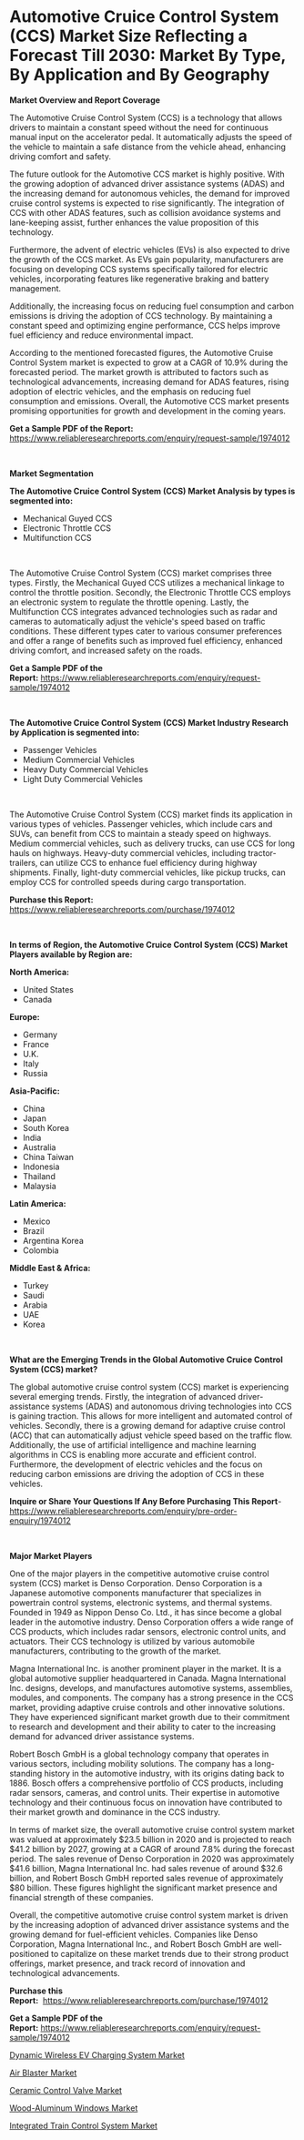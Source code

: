 <p><h1>Automotive Cruice Control System (CCS) Market Size Reflecting a Forecast Till 2030: Market By Type, By Application and By Geography</h1></p><p><strong>Market Overview and Report Coverage</strong></p>
<p><p>The Automotive Cruise Control System (CCS) is a technology that allows drivers to maintain a constant speed without the need for continuous manual input on the accelerator pedal. It automatically adjusts the speed of the vehicle to maintain a safe distance from the vehicle ahead, enhancing driving comfort and safety.</p><p>The future outlook for the Automotive CCS market is highly positive. With the growing adoption of advanced driver assistance systems (ADAS) and the increasing demand for autonomous vehicles, the demand for improved cruise control systems is expected to rise significantly. The integration of CCS with other ADAS features, such as collision avoidance systems and lane-keeping assist, further enhances the value proposition of this technology.</p><p>Furthermore, the advent of electric vehicles (EVs) is also expected to drive the growth of the CCS market. As EVs gain popularity, manufacturers are focusing on developing CCS systems specifically tailored for electric vehicles, incorporating features like regenerative braking and battery management.</p><p>Additionally, the increasing focus on reducing fuel consumption and carbon emissions is driving the adoption of CCS technology. By maintaining a constant speed and optimizing engine performance, CCS helps improve fuel efficiency and reduce environmental impact.</p><p>According to the mentioned forecasted figures, the Automotive Cruise Control System market is expected to grow at a CAGR of 10.9% during the forecasted period. The market growth is attributed to factors such as technological advancements, increasing demand for ADAS features, rising adoption of electric vehicles, and the emphasis on reducing fuel consumption and emissions. Overall, the Automotive CCS market presents promising opportunities for growth and development in the coming years.</p></p>
<p><strong>Get a Sample PDF of the Report:</strong> <a href="https://www.reliableresearchreports.com/enquiry/request-sample/1974012">https://www.reliableresearchreports.com/enquiry/request-sample/1974012</a></p>
<p>&nbsp;</p>
<p><strong>Market Segmentation</strong></p>
<p><strong>The Automotive Cruice Control System (CCS) Market Analysis by types is segmented into:</strong></p>
<p><ul><li>Mechanical Guyed CCS</li><li>Electronic Throttle CCS</li><li>Multifunction CCS</li></ul></p>
<p>&nbsp;</p>
<p><p>The Automotive Cruise Control System (CCS) market comprises three types. Firstly, the Mechanical Guyed CCS utilizes a mechanical linkage to control the throttle position. Secondly, the Electronic Throttle CCS employs an electronic system to regulate the throttle opening. Lastly, the Multifunction CCS integrates advanced technologies such as radar and cameras to automatically adjust the vehicle's speed based on traffic conditions. These different types cater to various consumer preferences and offer a range of benefits such as improved fuel efficiency, enhanced driving comfort, and increased safety on the roads.</p></p>
<p><strong>Get a Sample PDF of the Report:</strong>&nbsp;<a href="https://www.reliableresearchreports.com/enquiry/request-sample/1974012">https://www.reliableresearchreports.com/enquiry/request-sample/1974012</a></p>
<p>&nbsp;</p>
<p><strong>The Automotive Cruice Control System (CCS) Market Industry Research by Application is segmented into:</strong></p>
<p><ul><li>Passenger Vehicles</li><li>Medium Commercial Vehicles</li><li>Heavy Duty Commercial Vehicles</li><li>Light Duty Commercial Vehicles</li></ul></p>
<p>&nbsp;</p>
<p><p>The Automotive Cruise Control System (CCS) market finds its application in various types of vehicles. Passenger vehicles, which include cars and SUVs, can benefit from CCS to maintain a steady speed on highways. Medium commercial vehicles, such as delivery trucks, can use CCS for long hauls on highways. Heavy-duty commercial vehicles, including tractor-trailers, can utilize CCS to enhance fuel efficiency during highway shipments. Finally, light-duty commercial vehicles, like pickup trucks, can employ CCS for controlled speeds during cargo transportation.</p></p>
<p><strong>Purchase this Report:</strong>&nbsp; <a href="https://www.reliableresearchreports.com/purchase/1974012">https://www.reliableresearchreports.com/purchase/1974012</a></p>
<p>&nbsp;</p>
<p><strong>In terms of Region, the Automotive Cruice Control System (CCS) Market Players available by Region are:</strong></p>
<p>
    <p> <strong> North America: </strong>
        <ul>
            <li>United States</li>
            <li>Canada</li>
        </ul>
        </p> 
    <p> <strong> Europe: </strong>
        <ul>
            <li>Germany</li>
            <li>France</li>
            <li>U.K.</li>
            <li>Italy</li>
            <li>Russia</li>
        </ul>
        </p> 
    <p> <strong> Asia-Pacific: </strong>
        <ul>
            <li>China</li>
            <li>Japan</li>
            <li>South Korea</li>
            <li>India</li>
            <li>Australia</li>
            <li>China Taiwan</li>
            <li>Indonesia</li>
            <li>Thailand</li>
            <li>Malaysia</li>
        </ul>
        </p> 
    <p> <strong> Latin America: </strong>
        <ul>
            <li>Mexico</li>
            <li>Brazil</li>
            <li>Argentina Korea</li>
            <li>Colombia</li>
        </ul>
        </p> 
    <p> <strong> Middle East & Africa: </strong>
        <ul>
            <li>Turkey</li>
            <li>Saudi</li>
            <li>Arabia</li>
            <li>UAE</li>
            <li>Korea</li>
        </ul>
    </p>
    </p>
<p>&nbsp;</p>
<p><strong>What are the Emerging Trends in the Global Automotive Cruice Control System (CCS) market?</strong></p>
<p><p>The global automotive cruise control system (CCS) market is experiencing several emerging trends. Firstly, the integration of advanced driver-assistance systems (ADAS) and autonomous driving technologies into CCS is gaining traction. This allows for more intelligent and automated control of vehicles. Secondly, there is a growing demand for adaptive cruise control (ACC) that can automatically adjust vehicle speed based on the traffic flow. Additionally, the use of artificial intelligence and machine learning algorithms in CCS is enabling more accurate and efficient control. Furthermore, the development of electric vehicles and the focus on reducing carbon emissions are driving the adoption of CCS in these vehicles.</p></p>
<p><strong>Inquire or Share Your Questions If Any Before Purchasing This Report</strong>- <a href="https://www.reliableresearchreports.com/enquiry/pre-order-enquiry/1974012">https://www.reliableresearchreports.com/enquiry/pre-order-enquiry/1974012</a></p>
<p>&nbsp;</p>
<p><strong>Major Market Players</strong></p>
<p><p>One of the major players in the competitive automotive cruise control system (CCS) market is Denso Corporation. Denso Corporation is a Japanese automotive components manufacturer that specializes in powertrain control systems, electronic systems, and thermal systems. Founded in 1949 as Nippon Denso Co. Ltd., it has since become a global leader in the automotive industry. Denso Corporation offers a wide range of CCS products, which includes radar sensors, electronic control units, and actuators. Their CCS technology is utilized by various automobile manufacturers, contributing to the growth of the market.</p><p>Magna International Inc. is another prominent player in the market. It is a global automotive supplier headquartered in Canada. Magna International Inc. designs, develops, and manufactures automotive systems, assemblies, modules, and components. The company has a strong presence in the CCS market, providing adaptive cruise controls and other innovative solutions. They have experienced significant market growth due to their commitment to research and development and their ability to cater to the increasing demand for advanced driver assistance systems.</p><p>Robert Bosch GmbH is a global technology company that operates in various sectors, including mobility solutions. The company has a long-standing history in the automotive industry, with its origins dating back to 1886. Bosch offers a comprehensive portfolio of CCS products, including radar sensors, cameras, and control units. Their expertise in automotive technology and their continuous focus on innovation have contributed to their market growth and dominance in the CCS industry.</p><p>In terms of market size, the overall automotive cruise control system market was valued at approximately $23.5 billion in 2020 and is projected to reach $41.2 billion by 2027, growing at a CAGR of around 7.8% during the forecast period. The sales revenue of Denso Corporation in 2020 was approximately $41.6 billion, Magna International Inc. had sales revenue of around $32.6 billion, and Robert Bosch GmbH reported sales revenue of approximately $80 billion. These figures highlight the significant market presence and financial strength of these companies.</p><p>Overall, the competitive automotive cruise control system market is driven by the increasing adoption of advanced driver assistance systems and the growing demand for fuel-efficient vehicles. Companies like Denso Corporation, Magna International Inc., and Robert Bosch GmbH are well-positioned to capitalize on these market trends due to their strong product offerings, market presence, and track record of innovation and technological advancements.</p></p>
<p><strong>Purchase this Report:</strong>&nbsp;&nbsp;<a href="https://www.reliableresearchreports.com/purchase/1974012">https://www.reliableresearchreports.com/purchase/1974012</a></p>
<p></p>
<p><strong>Get a Sample PDF of the Report:</strong>&nbsp;<a href="https://www.reliableresearchreports.com/enquiry/request-sample/1974012">https://www.reliableresearchreports.com/enquiry/request-sample/1974012</a></p>
<p><p><a href="https://github.com/provorikovar/Market-Research-Report-List-1/blob/main/dynamic-wireless-ev-charging-system-market.md">Dynamic Wireless EV Charging System Market</a></p><p><a href="https://medium.com/@elenaglover2023/air-blaster-market-size-market-outlook-and-market-forecast-2023-to-2030-dbc3f91e89f4">Air Blaster Market</a></p><p><a href="https://www.linkedin.com/pulse/ceramic-control-valve-market-insights-players-forecast-mw03e/">Ceramic Control Valve Market</a></p><p><a href="https://www.linkedin.com/pulse/wood-aluminum-windows-market-insights-players-forecast-qxyhe/">Wood-Aluminum Windows Market</a></p><p><a href="https://github.com/kipkeeva/Market-Research-Report-List-1/blob/main/integrated-train-control-system-market.md">Integrated Train Control System Market</a></p></p>